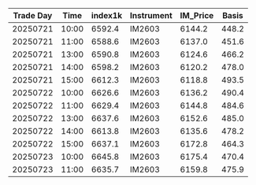 | Trade Day  | Time | index1k | Instrument | IM_Price | Basis |
| ---------- | ---- | ------- | ---------- | -------- | ----- |
| 20250721 | 10:00 | 6592.4 | IM2603 | 6144.2 | 448.2 |
| 20250721 | 11:00 | 6588.6 | IM2603 | 6137.0 | 451.6 |
| 20250721 | 13:00 | 6590.8 | IM2603 | 6124.6 | 466.2 |
| 20250721 | 14:00 | 6598.2 | IM2603 | 6120.2 | 478.0 |
| 20250721 | 15:00 | 6612.3 | IM2603 | 6118.8 | 493.5 |
| 20250722 | 10:00 | 6626.6 | IM2603 | 6136.2 | 490.4 | 
| 20250722 | 11:00 | 6629.4 | IM2603 | 6144.8 | 484.6 | 
| 20250722 | 13:00 | 6637.6 | IM2603 | 6152.6 | 485.0 | 
| 20250722 | 14:00 | 6613.8 | IM2603 | 6135.6 | 478.2 | 
| 20250722 | 15:00 | 6637.1 | IM2603 | 6172.8 | 464.3 | 
| 20250723 | 10:00 | 6645.8 | IM2603 | 6175.4 | 470.4 | 
| 20250723 | 11:00 | 6635.7 | IM2603 | 6159.8 | 475.9 | 
